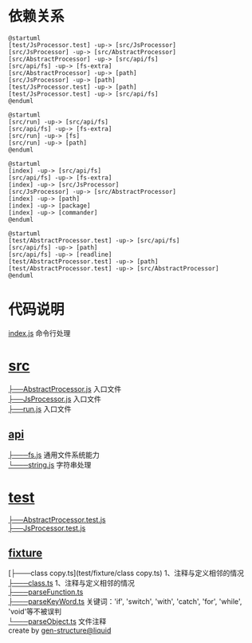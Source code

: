# 依赖关系
```plantuml
@startuml
[test/JsProcessor.test] -up-> [src/JsProcessor]
[src/JsProcessor] -up-> [src/AbstractProcessor]
[src/AbstractProcessor] -up-> [src/api/fs]
[src/api/fs] -up-> [fs-extra]
[src/AbstractProcessor] -up-> [path]
[src/JsProcessor] -up-> [path]
[test/JsProcessor.test] -up-> [path]
[test/JsProcessor.test] -up-> [src/api/fs]
@enduml
```
```plantuml
@startuml
[src/run] -up-> [src/api/fs]
[src/api/fs] -up-> [fs-extra]
[src/run] -up-> [fs]
[src/run] -up-> [path]
@enduml
```
```plantuml
@startuml
[index] -up-> [src/api/fs]
[src/api/fs] -up-> [fs-extra]
[index] -up-> [src/JsProcessor]
[src/JsProcessor] -up-> [src/AbstractProcessor]
[index] -up-> [path]
[index] -up-> [package]
[index] -up-> [commander]
@enduml
```
```plantuml
@startuml
[test/AbstractProcessor.test] -up-> [src/api/fs]
[src/api/fs] -up-> [path]
[src/api/fs] -up-> [readline]
[test/AbstractProcessor.test] -up-> [path]
[test/AbstractProcessor.test] -up-> [src/AbstractProcessor]
@enduml
```
# 代码说明
[index.js](index.js)	命令行处理<br>
# [src](src)
[├──AbstractProcessor.js](src/AbstractProcessor.js)	入口文件<br>
[├──JsProcessor.js](src/JsProcessor.js)	入口文件<br>
[├──run.js](src/run.js)	入口文件<br>
## [api](src/api)
[├───fs.js](src/api/fs.js)	通用文件系统能力<br>
[└───string.js](src/api/string.js)	字符串处理<br>
# [test](test)
[├──AbstractProcessor.test.js](test/AbstractProcessor.test.js)	<br>
[├──JsProcessor.test.js](test/JsProcessor.test.js)	<br>
## [fixture](test/fixture)
[├───class copy.ts](test/fixture/class copy.ts)	1、注释与定义相邻的情况<br>
[├───class.ts](test/fixture/class.ts)	1、注释与定义相邻的情况<br>
[├───parseFunction.ts](test/fixture/parseFunction.ts)	<br>
[├───parseKeyWord.ts](test/fixture/parseKeyWord.ts)	关键词：'if', 'switch', 'with', 'catch', 'for', 'while', 'void'等不被误判<br>
[└───parseObject.ts](test/fixture/parseObject.ts)	文件注释<br>
  create by [gen-structure@liquid](https://github.com/ljquan/gen-structure.git)